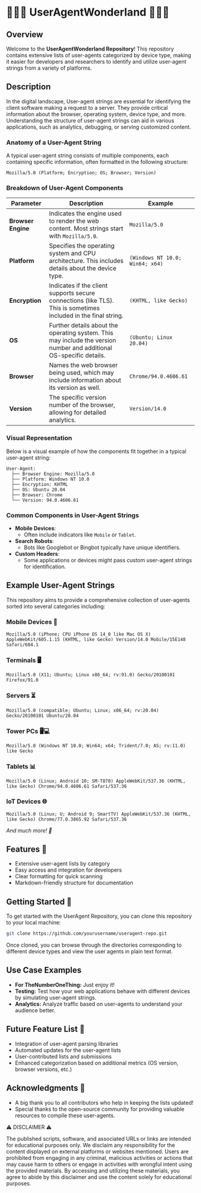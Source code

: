 # 🎩✨🦄 UserAgentWonderland 🦄✨🎩

## Overview
Welcome to the **UserAgentWonderland Repository**! This repository contains extensive lists of user-agents categorized by device type, making it easier for developers and researchers to identify and utilize user-agent strings from a variety of platforms.

## Description
In the digital landscape, User-agent strings are essential for identifying the client software making a request to a server. They provide critical information about the browser, operating system, device type, and more. Understanding the structure of user-agent strings can aid in various applications, such as analytics, debugging, or serving customized content. 

### Anatomy of a User-Agent String 
A typical user-agent string consists of multiple components, each containing specific information, often formatted in the following structure:

`Mozilla/5.0 (Platform; Encryption; OS; Browser; Version)`

### Breakdown of User-Agent Components

| **Parameter**     | **Description**                                 | **Example**                         |
|-------------------|-------------------------------------------------|-------------------------------------|
| **Browser Engine**| Indicates the engine used to render the web content. Most strings start with `Mozilla/5.0`. | `Mozilla/5.0`                        |
| **Platform**      | Specifies the operating system and CPU architecture. This includes details about the device type. | `(Windows NT 10.0; Win64; x64)`   |
| **Encryption**    | Indicates if the client supports secure connections (like TLS). This is sometimes included in the final string. | `(KHTML, like Gecko)`              |
| **OS**            | Further details about the operating system. This may include the version number and additional OS-specific details. | `(Ubuntu; Linux 20.04)`            |
| **Browser**       | Names the web browser being used, which may include information about its version as well. | `Chrome/94.0.4606.61`              |
| **Version**       | The specific version number of the browser, allowing for detailed analytics. | `Version/14.0`                     |

### Visual Representation

Below is a visual example of how the components fit together in a typical user-agent string:

```
User-Agent:
  ├── Browser Engine: Mozilla/5.0
  ├── Platform: Windows NT 10.0
  ├── Encryption: KHTML
  ├── OS: Ubuntu 20.04
  ├── Browser: Chrome
  └── Version: 94.0.4606.61
```

### Common Components in User-Agent Strings

- **Mobile Devices**:
  - Often include indicators like `Mobile` or `Tablet`.
- **Search Robots**:
  - Bots like Googlebot or Bingbot typically have unique identifiers.
- **Custom Headers**:
  - Some applications or devices might pass custom user-agent strings for identification.

## Example User-Agent Strings
This repository aims to provide a comprehensive collection of user-agents sorted into several categories including:

### Mobile Devices 📱

`Mozilla/5.0 (iPhone; CPU iPhone OS 14_0 like Mac OS X) AppleWebKit/605.1.15 (KHTML, like Gecko) Version/14.0 Mobile/15E148 Safari/604.1`
  
### Terminals 🖥️

`Mozilla/5.0 (X11; Ubuntu; Linux x86_64; rv:91.0) Gecko/20100101 Firefox/91.0`

### Servers ⏳

`Mozilla/5.0 (compatible; Ubuntu; Linux; x86_64; rv:20.04) Gecko/20100101 Ubuntu/20.04`
  
### Tower PCs 🖥️💻

`Mozilla/5.0 (Windows NT 10.0; Win64; x64; Trident/7.0; AS; rv:11.0) like Gecko`
  
### Tablets 📊

`Mozilla/5.0 (Linux; Android 10; SM-T870) AppleWebKit/537.36 (KHTML, like Gecko) Chrome/94.0.4606.61 Safari/537.36`
  
### IoT Devices 🌐

`Mozilla/5.0 (Linux; U; Android 9; SmartTV) AppleWebKit/537.36 (KHTML, like Gecko) Chrome/77.0.3865.92 Safari/537.36`
  
_And much more! 🎉_

## Features 🌟
- Extensive user-agent lists by category
- Easy access and integration for developers
- Clear formatting for quick scanning
- Markdown-friendly structure for documentation

## Getting Started 🏁
To get started with the UserAgent Repository, you can clone this repository to your local machine:

```bash
git clone https://github.com/yourusername/useragent-repo.git
```

Once cloned, you can browse through the directories corresponding to different device types and view the user agents in plain text format.

## Use Case Examples
- **For TheNumberOneThing:** Just enjoy it!
- **Testing:** Test how your web applications behave with different devices by simulating user-agent strings.
- **Analytics:** Analyze traffic based on user-agents to understand your audience better.

## Future Feature List 🚧
- Integration of user-agent parsing libraries
- Automated updates for the user-agent lists
- User-contributed lists and submissions
- Enhanced categorization based on additional metrics (OS version, browser versions, etc.)

## Acknowledgments 🤝
- A big thank you to all contributors who help in keeping the lists updated!
- Special thanks to the open-source community for providing valuable resources to compile these user-agents.

⚠️ DISCLAIMER ⚠️

The published scripts, software, and associated URLs or links are intended for educational purposes only. We disclaim any responsibility for the content displayed on external platforms or websites mentioned. Users are prohibited from engaging in any criminal, malicious activities or actions that may cause harm to others or engage in activities with wrongful intent using the provided materials. By accessing and utilizing these materials, you agree to abide by this disclaimer and use the content solely for educational purposes.

